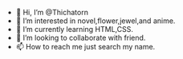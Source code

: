 - 👋 Hi, I’m @Thichatorn
- 👀 I’m interested in novel,flower,jewel,and anime. 
- 🌱 I’m currently learning HTML,CSS.
- 💞️ I’m looking to collaborate with friend.
- 📫 How to reach me just search my name.

<!---
Thichatorn/Thichatorn is a ✨ special ✨ repository because its `README.md` (this file) appears on your GitHub profile.
You can click the Preview link to take a look at your changes.
--->
